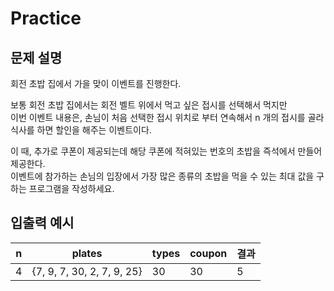 Practice
===

문제 설명
---

회전 초밥 집에서 가을 맞이 이벤트를 진행한다.

보통 회전 초밥 집에서는 회전 벨트 위에서 먹고 싶은 접시를 선택해서 먹지만  
이번 이벤트 내용은, 손님이 처음 선택한 접시 위치로 부터 연속해서 n 개의 접시를 골라  
식사를 하면 할인을 해주는 이벤트이다.  

이 때, 추가로 쿠폰이 제공되는데 해당 쿠폰에 적혀있는 번호의 초밥을 즉석에서 만들어 제공한다.  
이벤트에 참가하는 손님의 입장에서 가장 많은 종류의 초밥을 먹을 수 있는 최대 값을 구하는 프로그램을 작성하세요.


입출력 예시
---
| n   | plates                     | types | coupon | 결과 |
|-----|----------------------------|-------|--------|-----|
| 4   | {7, 9, 7, 30, 2, 7, 9, 25} | 30    | 30     | 5   |
